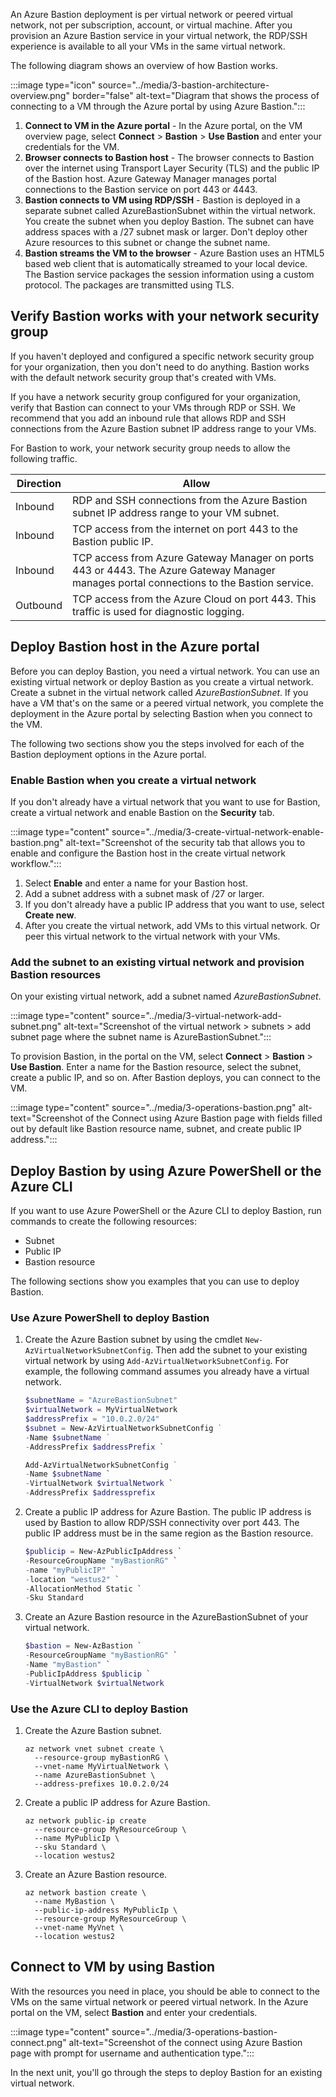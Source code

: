 
An Azure Bastion deployment is per virtual network or peered virtual network, not per subscription, account, or virtual machine. After you provision an Azure Bastion service in your virtual network, the RDP/SSH experience is available to all your VMs in the same virtual network.

The following diagram shows an overview of how Bastion works.

:::image type="icon" source="../media/3-bastion-architecture-overview.png" border="false" alt-text="Diagram that shows the process of connecting to a VM through the Azure portal by using Azure Bastion.":::

1. **Connect to VM in the Azure portal** - In the Azure portal, on the VM overview page, select **Connect** > **Bastion** > **Use Bastion** and enter your credentials for the VM.
1. **Browser connects to Bastion host** - The browser connects to Bastion over the internet using Transport Layer Security (TLS) and the public IP of the Bastion host. Azure Gateway Manager manages portal connections to the Bastion service on port 443 or 4443.
1. **Bastion connects to VM using RDP/SSH** - Bastion is deployed in a separate subnet called AzureBastionSubnet within the virtual network. You create the subnet when you deploy Bastion. The subnet can have address spaces with a /27 subnet mask or larger. Don't deploy other Azure resources to this subnet or change the subnet name.
1. **Bastion streams the VM to the browser** - Azure Bastion uses an HTML5 based web client that is automatically streamed to your local device. The Bastion service packages the session information using a custom protocol. The packages are transmitted using TLS.


## Verify Bastion works with your network security group

If you haven't deployed and configured a specific network security group for your organization, then you don't need to do anything. Bastion works with the default network security group that's created with VMs.

If you have a network security group configured for your organization, verify that Bastion can connect to your VMs through RDP or SSH. We recommend that you add an inbound rule that allows RDP and SSH connections from the Azure Bastion subnet IP address range to your VMs.

For Bastion to work, your network security group needs to allow the following traffic.

|Direction|Allow  |
|---------|---------|
|Inbound| RDP and SSH connections from the Azure Bastion subnet IP address range to your VM subnet.|
|Inbound| TCP access from the internet on port 443 to the Bastion public IP.|
|Inbound |TCP access from Azure Gateway Manager on ports 443 or 4443. The Azure Gateway Manager manages portal connections to the Bastion service.|
|Outbound|TCP access from the Azure Cloud on port 443. This traffic is used for diagnostic logging.|
 
## Deploy Bastion host in the Azure portal

Before you can deploy Bastion, you need a virtual network. You can use an existing virtual network or deploy Bastion as you create a virtual network. Create a subnet in the virtual network called *AzureBastionSubnet*. If you have a VM that's on the same or a peered virtual network, you complete the deployment in the Azure portal by selecting Bastion when you connect to the VM.

The following two sections show you the steps involved for each of the Bastion deployment options in the Azure portal.

### Enable Bastion when you create a virtual network 

If you don't already have a virtual network that you want to use for Bastion, create a virtual network and enable Bastion on the **Security** tab. 

:::image type="content" source="../media/3-create-virtual-network-enable-bastion.png" alt-text="Screenshot of the security tab that allows you to enable and configure the Bastion host in the create virtual network workflow.":::

1. Select **Enable** and enter a name for your Bastion host.
1. Add a subnet address with a subnet mask of /27 or larger.
1. If you don't already have a public IP address that you want to use, select **Create new**.
1. After you create the virtual network, add VMs to this virtual network. Or peer this virtual network to the virtual network with your VMs.

### Add the subnet to an existing virtual network and provision Bastion resources

On your existing virtual network, add a subnet named *AzureBastionSubnet*.

:::image type="content" source="../media/3-virtual-network-add-subnet.png" alt-text="Screenshot of the virtual network > subnets > add subnet page where the subnet name is AzureBastionSubnet.":::

To provision Bastion, in the portal on the VM, select **Connect** > **Bastion** > **Use Bastion**. Enter a name for the Bastion resource, select the subnet, create a public IP, and so on. After Bastion deploys, you can connect to the VM.

:::image type="content" source="../media/3-operations-bastion.png" alt-text="Screenshot of the Connect using Azure Bastion page with fields filled out by default like Bastion resource name, subnet, and create public IP address.":::


## Deploy Bastion by using Azure PowerShell or the Azure CLI

If you want to use Azure PowerShell or the Azure CLI to deploy Bastion, run commands to create the following resources:

- Subnet
- Public IP
- Bastion resource

 The following sections show you examples that you can use to deploy Bastion.

### Use Azure PowerShell to deploy Bastion

1. Create the Azure Bastion subnet by using the cmdlet `New-AzVirtualNetworkSubnetConfig`. Then add the subnet to your existing virtual network by using `Add-AzVirtualNetworkSubnetConfig`. For example, the following command assumes you already have a virtual network.

   ```powershell
   $subnetName = "AzureBastionSubnet"
   $virtualNetwork = MyVirtualNetwork
   $addressPrefix = "10.0.2.0/24"
   $subnet = New-AzVirtualNetworkSubnetConfig ` 
   -Name $subnetName ` 
   -AddressPrefix $addressPrefix `

   Add-AzVirtualNetworkSubnetConfig ` 
   -Name $subnetName `
   -VirtualNetwork $virtualNetwork `
   -AddressPrefix $addressprefix
   ```

1. Create a public IP address for Azure Bastion. The public IP address is used by Bastion to allow RDP/SSH connectivity over port 443. The public IP address must be in the same region as the Bastion resource.

   ```powershell
   $publicip = New-AzPublicIpAddress `
   -ResourceGroupName "myBastionRG" `
   -name "myPublicIP" `
   -location "westus2" `
   -AllocationMethod Static `
   -Sku Standard
   ```

1. Create an Azure Bastion resource in the AzureBastionSubnet of your virtual network.

   ```powershell
   $bastion = New-AzBastion `
   -ResourceGroupName "myBastionRG" `
   -Name "myBastion" `
   -PublicIpAddress $publicip `
   -VirtualNetwork $virtualNetwork
   ```

### Use the Azure CLI to deploy Bastion

1. Create the Azure Bastion subnet.

   ```azurecli
   az network vnet subnet create \
     --resource-group myBastionRG \
     --vnet-name MyVirtualNetwork \
     --name AzureBastionSubnet \
     --address-prefixes 10.0.2.0/24
   ```

1. Create a public IP address for Azure Bastion.

   ```azurecli
   az network public-ip create
     --resource-group MyResourceGroup \
     --name MyPublicIp \
     --sku Standard \
     --location westus2
   ```

1. Create an Azure Bastion resource.

   ```azurecli
   az network bastion create \
     --name MyBastion \
     --public-ip-address MyPublicIp \
     --resource-group MyResourceGroup \
     --vnet-name MyVnet \
     --location westus2
   ```

## Connect to VM by using Bastion

With the resources you need in place, you should be able to connect to the VMs on the same virtual network or peered virtual network. In the Azure portal on the VM, select **Bastion** and enter your credentials.

:::image type="content" source="../media/3-operations-bastion-connect.png" alt-text="Screenshot of the connect using Azure Bastion page with prompt for username and authentication type.":::

In the next unit, you'll go through the steps to deploy Bastion for an existing virtual network.